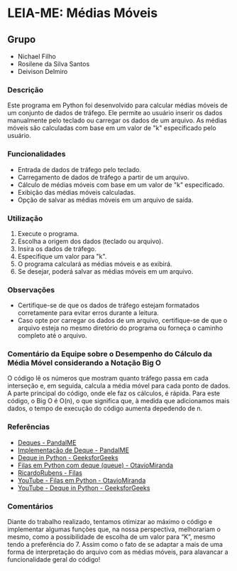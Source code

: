 # LEIA-ME: Médias Móveis

## Grupo
- Nichael Filho
- Rosilene da Silva Santos
- Deivison Delmiro

### Descrição
Este programa em Python foi desenvolvido para calcular médias móveis de um conjunto de dados de tráfego. Ele permite ao usuário inserir os dados manualmente pelo teclado ou carregar os dados de um arquivo. As médias móveis são calculadas com base em um valor de "k" especificado pelo usuário.

### Funcionalidades
- Entrada de dados de tráfego pelo teclado.
- Carregamento de dados de tráfego a partir de um arquivo.
- Cálculo de médias móveis com base em um valor de "k" especificado.
- Exibição das médias móveis calculadas.
- Opção de salvar as médias móveis em um arquivo de saída.

### Utilização
1. Execute o programa.
2. Escolha a origem dos dados (teclado ou arquivo).
3. Insira os dados de tráfego.
4. Especifique um valor para "k".
5. O programa calculará as médias móveis e as exibirá.
6. Se desejar, poderá salvar as médias móveis em um arquivo.

### Observações
- Certifique-se de que os dados de tráfego estejam formatados corretamente para evitar erros durante a leitura.
- Caso opte por carregar os dados de um arquivo, certifique-se de que o arquivo esteja no mesmo diretório do programa ou forneça o caminho completo até o arquivo.

### Comentário da Equipe sobre o Desempenho do Cálculo da Média Móvel considerando a Notação Big O

O código lê os números que mostram quanto tráfego passa em cada interseção e, em seguida, calcula a média móvel para cada ponto de dados. A parte principal do código, onde ele faz os cálculos, é rápida. Para este código, o Big O é O(n), o que significa que, à medida que adicionamos mais dados, o tempo de execução do código aumenta depedendo de n.

### Referências
- [Deques - PandaIME](https://panda.ime.usp.br/pythonds/static/pythonds_pt/03-EDBasicos/15-Deques.html)
- [Implementação de Deque - PandaIME](https://panda.ime.usp.br/pythonds/static/pythonds_pt/03-EDBasicos/17-DequeImplementacao.html)
- [Deque in Python - GeeksforGeeks](https://www.geeksforgeeks.org/deque-in-python/)
- [Filas em Python com deque (queue) - OtavioMiranda](https://www.otaviomiranda.com.br/2020/filas-em-python-com-deque-queue/)
- [RicardoRubens - Filas](https://replit.com/@RicardoRubens/filas-21)
- [YouTube - Filas em Python - OtavioMiranda](https://www.youtube.com/watch?v=zY2VZoFGxJk)
- [YouTube - Deque in Python - GeeksforGeeks](https://www.youtube.com/watch?v=Wr4wcfYSSoI)

### Comentários
Diante do trabalho realizado, tentamos otimizar ao máximo o código e implementar algumas funções que, na nossa perspectiva, melhorariam o mesmo, como a possibilidade de escolha de um valor para “K”, mesmo tendo a preferência do 7. Assim como o fato de se adaptar a mais de uma forma de interpretação do arquivo com as médias móveis, para alavancar a funcionalidade geral do código!

